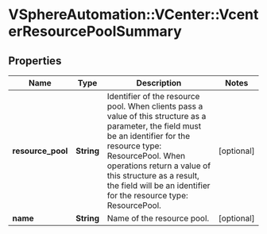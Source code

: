 # VSphereAutomation::VCenter::VcenterResourcePoolSummary

## Properties
Name | Type | Description | Notes
------------ | ------------- | ------------- | -------------
**resource_pool** | **String** | Identifier of the resource pool. When clients pass a value of this structure as a parameter, the field must be an identifier for the resource type: ResourcePool. When operations return a value of this structure as a result, the field will be an identifier for the resource type: ResourcePool. | [optional] 
**name** | **String** | Name of the resource pool. | [optional] 


